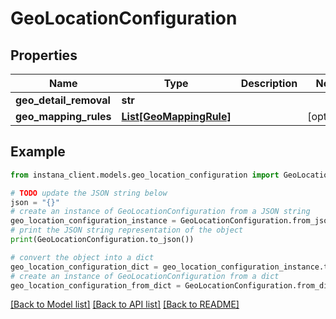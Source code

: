 # GeoLocationConfiguration


## Properties

Name | Type | Description | Notes
------------ | ------------- | ------------- | -------------
**geo_detail_removal** | **str** |  | 
**geo_mapping_rules** | [**List[GeoMappingRule]**](GeoMappingRule.md) |  | [optional] 

## Example

```python
from instana_client.models.geo_location_configuration import GeoLocationConfiguration

# TODO update the JSON string below
json = "{}"
# create an instance of GeoLocationConfiguration from a JSON string
geo_location_configuration_instance = GeoLocationConfiguration.from_json(json)
# print the JSON string representation of the object
print(GeoLocationConfiguration.to_json())

# convert the object into a dict
geo_location_configuration_dict = geo_location_configuration_instance.to_dict()
# create an instance of GeoLocationConfiguration from a dict
geo_location_configuration_from_dict = GeoLocationConfiguration.from_dict(geo_location_configuration_dict)
```
[[Back to Model list]](../README.md#documentation-for-models) [[Back to API list]](../README.md#documentation-for-api-endpoints) [[Back to README]](../README.md)


